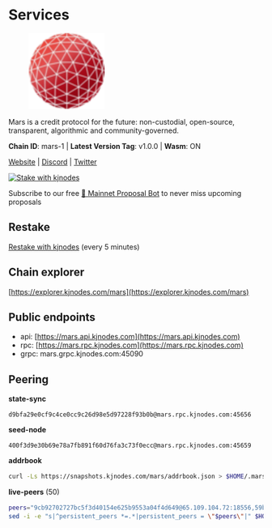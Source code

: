 # Services

<figure><img src="https://raw.githubusercontent.com/kj89/cosmos-images/main/logos/mars.png" width="150" alt=""><figcaption></figcaption></figure>

Mars is a credit protocol for the future: non-custodial,  open-source, transparent, algorithmic and community-governed.

**Chain ID**: mars-1 | **Latest Version Tag**: v1.0.0 | **Wasm**: ON

[Website](https://marsprotocol.io) | [Discord](https://discord.gg/marsprotocol) | [Twitter](https://twitter.com/mars_protocol)

[![Stake with kjnodes](https://i.ibb.co/cr44Q8j/button-stake-with-kjnodes.png)](https://restake.app/mars/marsvaloper1p9t4gr40rnpdwqacxgcqp7ffrfw908nu020g4n)

Subscribe to our free [🤖 Mainnet Proposal Bot](https://t.me/kjnodes_proposal_bot) to never miss upcoming proposals

## Restake

[Restake with kjnodes](https://restake.app/mars/marsvaloper1p9t4gr40rnpdwqacxgcqp7ffrfw908nu020g4n) (every 5 minutes)
## Chain explorer
[https://explorer.kjnodes.com/mars](https://explorer.kjnodes.com/mars)

## Public endpoints

* api: [https://mars.api.kjnodes.com](https://mars.api.kjnodes.com)
* rpc: [https://mars.rpc.kjnodes.com](https://mars.rpc.kjnodes.com)
* grpc: mars.grpc.kjnodes.com:45090

## Peering

**state-sync**

```text
d9bfa29e0cf9c4ce0cc9c26d98e5d97228f93b0b@mars.rpc.kjnodes.com:45656
```

**seed-node**

```text
400f3d9e30b69e78a7fb891f60d76fa3c73f0ecc@mars.rpc.kjnodes.com:45659
```

**addrbook**
```bash
curl -Ls https://snapshots.kjnodes.com/mars/addrbook.json > $HOME/.mars/config/addrbook.json
```

**live-peers** (50)
```bash
peers="9cb92702727bc5f3d40154e625b9553a04f4d649@65.109.104.72:18556,59bb909c57664fafe88bf1b6924769c15a769ba4@65.108.125.236:3000,e61f11c5b03400d3a99c066f951ed0888a2b64af@65.108.238.103:18556,a57468bf54407d75dee78b0cb6612805c4ac83e1@45.85.147.42:13656,c0e6bf4193accabc14171ce163e704dcec5ea5df@51.91.215.170:36095,be7d56127ef887d095b2f55f09be5fee1969d922@146.59.52.48:18095,918041a30cfbf00e3bcff76faaceb3ccc3fe5032@162.19.89.8:18556,76969af1bccdd4dcc511741b171c3d4ccb837ba6@146.59.85.223:18556,436baf65a7e0e79c2c5453798ae72e71213ec502@18.216.221.25:26656,73be725377cc966d8da48f751085de4d1581b391@185.242.112.32:27651,7f4be5f7db9b920e965197b65974f0e1e64749e4@144.126.128.128:26656,04bd5d9511f40dd4bec23cc261d7838d9f8326cf@213.32.24.201:26656,d9bfa29e0cf9c4ce0cc9c26d98e5d97228f93b0b@65.109.88.38:45656,84f821d36d45cc0cdaa4ff05297e888bb0d9de8f@85.237.193.111:26656,7583038c5f21ef6ddb60692469cfd80c97dd585d@88.218.224.126:26656,ef7c6b0f2ddfcef34a7f36681eaa8159be83b71f@178.128.28.236:26656,b88814bddfccd85289d7201bfd6fc6c4b3342ab2@178.162.165.193:36095,c46be592341987eae20ac681cb08d2abcc02ab9a@137.74.4.20:2000,d0dbb50a474888b8bed04bf8a23ac6b8bae443ee@5.79.79.80:18095,905157b5cc774bb0ebbc79c040bead1adf5df58b@131.153.203.225:26656,52f792239ee6098457ecf1ff7402cd0b2529cea1@178.62.12.19:26656,8bdf870e0eece71e1a09a80f5995d6d5e830c763@65.109.106.169:26656,d2a2c21754be65ad4a4f1de1f6163f681a6e8af8@192.99.44.79:18556,54d3ac18bcc6a760a859644a0a80077d2618c872@95.217.85.254:15603,969af6a39a0f7e8a17b92d90888360ad92248626@65.108.132.107:2000,d933a425e567c28b4695acbbf0d6cfa6c68cf0c5@65.108.72.156:26656,be494851610016cff8853796a99c3ad46d8d1b5b@65.108.76.242:36095,001dc593a5d8237d0bcd746302e19aeb8ff0d068@38.146.3.135:18556,ebc272824924ea1a27ea3183dd0b9ba713494f83@185.16.39.137:27056,5ffee90e41903f6fba29dc75446d536a02d626fe@65.108.232.150:18095,ca5a76c51bbbc57f839e6ed08953d3926eaa6e5b@35.234.65.95:26656,9c0c747a44919d645f74354fbe095337630b9eee@37.252.184.228:26656,6b16855f89284da99b5637b93dada66c00430a33@51.91.219.141:30003,88f8e4d74b70e18d4f3515d34701704086aa77e1@38.146.3.134:18556,1616af7456f519a0f2360adcad45d4bb9d39c92d@146.59.85.222:26656,c5bbf2507356483b05ad7feb8d42ff96c7bc5f03@80.64.208.174:26656,6d7dd362c27c4480b6fd8cfa7e29569fc935397a@34.126.107.138:26656,eff52a6fcf2634ce1d60c1a5d38809718e22c5d2@23.88.69.22:28766,d524ab7c11a8704b0084a92ab8ed1abba1333d80@141.95.33.158:26650,b212d5740b2e11e54f56b072dc13b6134650cfb5@169.155.44.167:26656,f6eddb5f6ef49a1a2007e586da4755b2b2081b3d@51.89.6.150:20656,6cbdee8a3fd9dc83b8296275c96e5372dbc3b143@148.113.159.123:26656,590b147c0f2e04f312d2f8637186ce39776d4626@96.73.27.73:26656,120a44a50f702717c259319caa2447c77621865f@3.39.103.198:26656,ec6ca9bf7efb2f9d23631c07fed4eb0f45c9758a@45.141.122.178:26656,4131038cf7f74c76394788405cef2e2cd643b895@52.68.2.159:26656,d10e5704f3c8e9dd6ef42445e4b88bb57d0a8289@65.108.8.247:18556,352d8310c56f2538e4295157809b775071c2cd1d@65.108.141.109:21656,89757803f40da51678451735445ad40d5b15e059@169.155.44.75:26656,20e1000e88125698264454a884812746c2eb4807@65.108.227.217:18556"
sed -i -e "s|^persistent_peers *=.*|persistent_peers = \"$peers\"|" $HOME/.mars/config/config.toml
```
